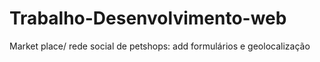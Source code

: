# Trabalho-Desenvolvimento-web

Market place/ rede social de petshops:
add formulários e geolocalização